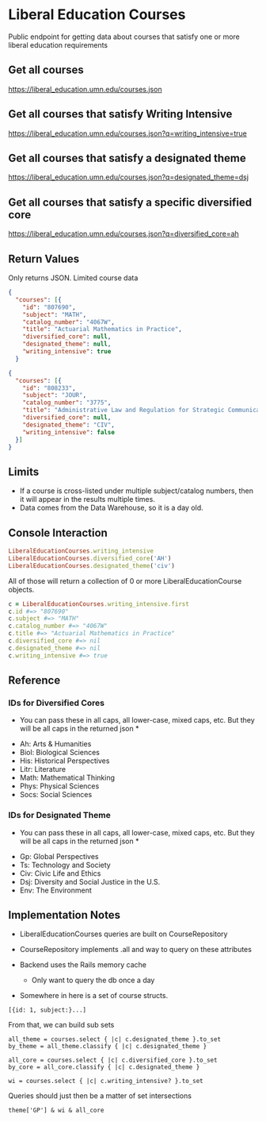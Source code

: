 # Liberal Education Courses

Public endpoint for getting data about courses that satisfy one or more liberal education requirements

## Get all courses

https://liberal_education.umn.edu/courses.json

## Get all courses that satisfy Writing Intensive

https://liberal_education.umn.edu/courses.json?q=writing_intensive=true

## Get all courses that satisfy a designated theme

https://liberal_education.umn.edu/courses.json?q=designated_theme=dsj

## Get all courses that satisfy a specific diversified core

https://liberal_education.umn.edu/courses.json?q=diversified_core=ah

## Return Values

Only returns JSON. Limited course data

```json
{
  "courses": [{
    "id": "807690",
    "subject": "MATH",
    "catalog_number": "4067W",
    "title": "Actuarial Mathematics in Practice",
    "diversified_core": null,
    "designated_theme": null,
    "writing_intensive": true
  }
```

```json
{
  "courses": [{
    "id": "808233",
    "subject": "JOUR",
    "catalog_number": "3775",
    "title": "Administrative Law and Regulation for Strategic Communication",
    "diversified_core": null,
    "designated_theme": "CIV",
    "writing_intensive": false
  }]
}

```

## Limits

- If a course is cross-listed under multiple subject/catalog numbers, then it will appear in the results multiple times.
- Data comes from the Data Warehouse, so it is a day old.

## Console Interaction

```ruby
LiberalEducationCourses.writing_intensive
LiberalEducationCourses.diversified_core('AH')
LiberalEducationCourses.designated_theme('civ')
```

All of those will return a collection of 0 or more LiberalEducationCourse objects.

```ruby
c = LiberalEducationCourses.writing_intensive.first
c.id #=> "807690"
c.subject #=> "MATH"
c.catalog_number #=> "4067W"
c.title #=> "Actuarial Mathematics in Practice"
c.diversified_core #=> nil
c.designated_theme #=> nil
c.writing_intensive #=> true
```

## Reference

### IDs for Diversified Cores

* You can pass these in all caps, all lower-case, mixed caps, etc. But they will be all caps in the returned json *

- Ah: Arts & Humanities
- Biol: Biological Sciences
- His: Historical Perspectives
- Litr: Literature
- Math: Mathematical Thinking
- Phys: Physical Sciences
- Socs: Social Sciences

### IDs for Designated Theme

* You can pass these in all caps, all lower-case, mixed caps, etc. But they will be all caps in the returned json *

- Gp: Global Perspectives
- Ts: Technology and Society
- Civ: Civic Life and Ethics
- Dsj: Diversity and Social Justice in the U.S.
- Env: The Environment

## Implementation Notes

- LiberalEducationCourses queries are built on CourseRepository
- CourseRepository implements .all and way to query on these attributes
- Backend uses the Rails memory cache
  - Only want to query the db once a day

- Somewhere in here is a set of course structs. 

`[{id: 1, subject:}...]`

From that, we can build sub sets

```
all_theme = courses.select { |c| c.designated_theme }.to_set
by_theme = all_theme.classify { |c| c.designated_theme }

all_core = courses.select { |c| c.diversified_core }.to_set
by_core = all_core.classify { |c| c.designated_theme }

wi = courses.select { |c| c.writing_intensive? }.to_set
```

Queries should just then be a matter of set intersections

```
theme['GP'] & wi & all_core
```


